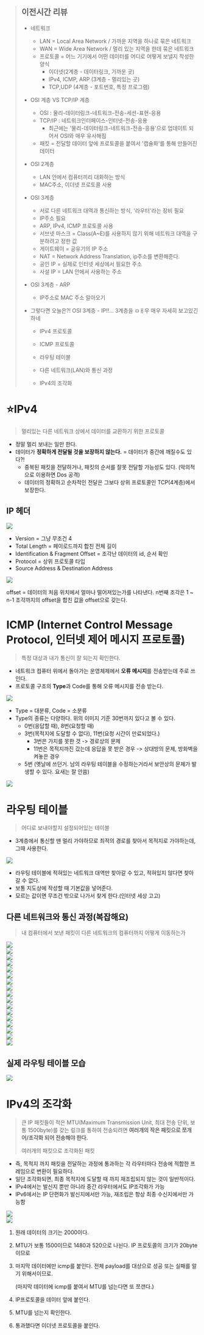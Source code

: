 > ## 이전시간 리뷰
>
> - 네트워크
>
>   - LAN = Local Area Network / 가까운 지역을 하나로 묶은 네트워크
>   - WAN = Wide Area Network / 멀리 있는 지역을 한데 묶은 네트워크
>   - 프로토콜 = 어느 기기에서 어떤 데이터를 어디로 어떻게 보낼지 작성한 양식
>     - 이더넷(2계층 - 데이터링크, 가까운 곳)
>     - IPv4, ICMP, ARP (3계층 - 멀리있는 곳)
>     - TCP,UDP (4계층 - 포트번호, 특정 프로그램)
>
> - OSI 계층 VS TCP/IP 계층
>
>   - OSI : 물리-데이터링크-네트워크-전송-세션-표현-응용
>   - TCP/IP : 네트워크인터페이스-인터넷-전송-응용
>     - 최근에는 '물리-데이터링크-네트워크-전송-응용'으로 업데이트 되어서 OSI와 매우 유사해짐
>   - 패킷 = 전달할 데이터 앞에 프로토콜을 붙여서 '캡슐화'를 통해 만들어진 데이터
>
> - OSI 2계층
>
>   - LAN 안에서 컴퓨터끼리 대화하는 방식
>   - MAC주소, 이더넷 프로토콜 사용
>
> - OSI 3계층
>
>   - 서로 다른 네트워크 대역과 통신하는 방식, '라우터'라는 장비 필요
>   - IP주소 필요
>   - ARP, IPv4, ICMP 프로토콜 사용
>   - 서브넷 마스크 = Class(A~E)를 사용하지 않기 위해 네트워크 대역을 구분하려고 정한 값
>   - 게이트웨이 = 공유기의 IP 주소
>   - NAT = Network Address Translation, ip주소를 변환해준다.
>   - 공인 IP = 실제로 인터넷 세상에서 필요한 주소
>   - 사설 IP = LAN 안에서 사용하는 주소
>
> - OSI 3계층 - ARP
>
>   - IP주소로 MAC 주소 알아오기
>
> - 그렇다면 오늘은?! OSI 3계층 - IP!!... 3계층을 ㅁㅐ우 매우 자세히 보고있긴 하네
>
>   - IPv4 프로토콜
>
>   - ICMP 프로토콜
>
>   - 라우팅 테이블
>
>   - 다른 네트워크(LAN)와 통신 과정
>
>   - IPv4의 조각화



# :star:IPv4

> 멀리있는 다른 네트워크 상에서 데이터를 교환하기 위한 프로토콜

- 정말 멀리 보내는 일만 한다.
- 데이터가 **정확하게 전달될 것을 보장하지 않는다.** = 데이터가 중간에 깨질수도 있다?!
  - 중복된 패킷을 전달하거나, 패킷의 순서를 잘못 전달할 가능성도 있다. (악의적으로 이용하면 Dos 공격)
  - 데이터의 정확하고 순차적인 전달은 그보다 상위 프로토콜인 TCP(4계층)에서 보장한다.

## IP 헤더

<img src="06 IP.assets/image-20220417020820342.png">

- Version = 그냥 무조건 4
- Total Length = 페이로드까지 합친 전체 길이
- Identification & Fragment Offset = 조각난 데이터의 id, 순서 확인
- Protocol = 상위 프로토콜 타입
- Source Address & Destination Address

<img src="06 IP.assets/슬라이드1.jpg">

offset = 데이터의 처음 위치에서 얼마나 떨어져있는가를 나타낸다. n번째 조각은 1 ~ n-1 조각까지의 offset을 합친 값을 offset으로 갖는다.



# ICMP (Internet Control Message Protocol, 인터넷 제어 메시지 프로토콜)

> 특정 대상과 내가 통신이 잘 되는지 확인한다.

- 네트워크 컴퓨터 위에서 돌아가는 운영체제에서 **오류 메시지**를 전송받는데 주로 쓰인다.
- 프로토콜 구조의 **Type**과 Code를 통해 오류 메시지를 전송 받는다.

<img src="06 IP.assets/image-20220417024806265.png">

- Type = 대분류, Code = 소분류
- Type의 종류는 다양하다. 위의 이미지 기준 30번까지 있다고 볼 수 있다.
  - 0번(응답할 때), 8번(요청할 때)
  - 3번(목적지에 도달할 수 없다), 11번(요청 시간이 만료되었다.)
    - 3번은 가지를 못한 것 -> 경로상의 문제
    - 11번은 목적지까진 갔는데 응답을 못 받은 경우 -> 상대방의 문제, 방화벽을 켜놓은 경우
  - 5번 (옛날에 쓰던거. 남의 라우팅 테이블을 수정하는거라서 보안상의 문제가 발생할 수 있다. 요새는 잘 안씀)

<img src="06 IP.assets/image-20220417025841051.png">



# 라우팅 테이블

> 어디로 보내야할지 설정되어있는 테이블

- 3계층에서 통신할 땐 멀리 가야하므로 최적의 경로를 찾아서 목적지로 가야하는데, 그때 사용한다.

<img src="06 IP.assets/image-20220417031214880.png">

- 라우팅 테이블에 적혀있는 네트워크 대역만 찾아갈 수 있고, 적혀있지 않다면 찾아갈 수 없다.
- 보통 지도상에 작성할 때 기본값을 넣어준다.
- 모르는 값이면 무조건 밖으로 나가서 찾게 한다.(인터넷 세상 고고)



## 다른 네트워크와 통신 과정(복잡해요)

> 내 컴퓨터에서 보낸 패킷이 다른 네트워크의 컴퓨터까지 어떻게 이동하는가

<img src="06 IP.assets/슬라이드2.jpg">
<br>
<img src="06 IP.assets/슬라이드3.jpg">
<br>
<img src="06 IP.assets/슬라이드4.jpg">
<br>
<img src="06 IP.assets/슬라이드5.jpg">
<br>
<img src="06 IP.assets/슬라이드6.jpg">
<br>
<img src="06 IP.assets/슬라이드7.jpg">
<br>
<img src="06 IP.assets/슬라이드8.jpg">
<br>
<img src="06 IP.assets/슬라이드9.jpg">
<br>
<img src="06 IP.assets/슬라이드10.jpg">
<br>
<img src="06 IP.assets/슬라이드11.jpg">
<br>
<img src="06 IP.assets/슬라이드12.jpg">
<br>
<img src="06 IP.assets/슬라이드13.jpg">
<br>
<img src="06 IP.assets/슬라이드14.jpg">
<br>
<img src="06 IP.assets/슬라이드15.jpg">
<br>
<img src="06 IP.assets/슬라이드16.jpg">
<br>
<img src="06 IP.assets/슬라이드17.jpg">
<br>
<img src="06 IP.assets/슬라이드18.jpg">
<br>

## 실제 라우팅 테이블 모습

<img src="06 IP.assets/슬라이드19.jpg">

<br>



# IPv4의 조각화

> 큰 IP 패킷들이 적은 MTU(Maximum Transmission Unit, 최대 전송 단위, 보통 1500byte)를 갖는 링크를 통하여 전송되려면 **여러개의 작은 패킷으로 쪼개어/조각화 되어 전송해야 한다.**
>
> 여러개의 패킷으로 조각화된 패킷

- 즉, 목적지 까지 패킷을 전달하는 과정에 통과하는 각 라우터마다 전송에 적합한 프레임으로 변환이 필요하다.
- 일단 조각화되면, 최종 목적지에 도달할 때 까지 재조립되지 않는 것이 일반적이다.
- IPv4에서는 발신지 뿐만 아니라 중간 라우터에서도 IP조각화가 가능
- IPv6에서는 IP 단편화가 발신지에서만 가능, 재조립은 항상 최종 수신지에서만 가능함

<img src="06 IP.assets/조각화.jpg">

<br>

<img src="06 IP.assets/조각화2.jpg">

1. 원래 데이터의 크기는 2000이다.

2. MTU가 보통 1500이므로 1480과 520으로 나뉜다. IP 프로토콜의 크기가 20byte이므로

3. 마지막 데이터에만 icmp를 붙인다. 전체 payload를 대상으로 성공 또는 실패를 알기 위해서이므로.

   (마지막 데이터에 icmp를 붙여서 MTU를 넘는다면 또 쪼갠다.)

4. IP프로토콜을 데이터 앞에 붙인다.

5. MTU를 넘는지 확인한다.

6. 통과했다면 이더넷 프로토콜을 붙인다.